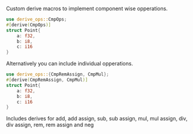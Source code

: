 Custom derive macros to implement component wise opperations.
```rust
use derive_ops::CmpOps;
#[derive(CmpOps)]
struct Point{
    a: f32,
    b: i8,
    c: i16
}
```
Alternatively you can include individual opperations.
```rust
use derive_ops::{CmpRemAssign, CmpMul};
#[derive(CmpRemAssign, CmpMul)]
struct Point{
    a: f32,
    b: i8,
    c: i16
}
```
Includes derives for add, add assign, sub, sub assign, mul, mul assign, div, div assign, rem, rem assign and neg